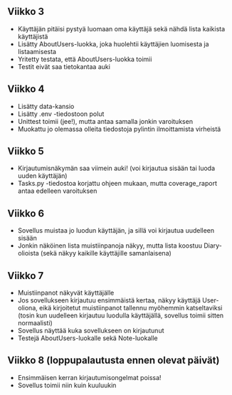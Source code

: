 ## Viikko 3

- Käyttäjän pitäisi pystyä luomaan oma käyttäjä sekä nähdä lista kaikista käyttäjistä
- Lisätty AboutUsers-luokka, joka huolehtii käyttäjien luomisesta ja listaamisesta
- Yritetty testata, että AboutUsers-luokka toimii
- Testit eivät saa tietokantaa auki

## Viikko 4

- Lisätty data-kansio
- Lisätty .env -tiedostoon polut
- Unittest toimii (jee!), mutta antaa samalla jonkin varoituksen
- Muokattu jo olemassa olleita tiedostoja pylintin ilmoittamista virheistä

## Viikko 5

- Kirjautumisnäkymän saa viimein auki! (voi kirjautua sisään tai luoda uuden käyttäjän)
- Tasks.py -tiedostoa korjattu ohjeen mukaan, mutta coverage_raport antaa edelleen varoituksen

## Viikko 6

- Sovellus muistaa jo luodun käyttäjän, ja sillä voi kirjautua uudelleen sisään
- Jonkin näköinen lista muistiinpanoja näkyy, mutta lista koostuu Diary-olioista (sekä näkyy kaikille käyttäjille samanlaisena)

## Viikko 7

- Muistiinpanot näkyvät käyttäjälle
- Jos sovellukseen kirjautuu ensimmäistä kertaa, näkyy käyttäjä User-oliona, eikä kirjoitetut muistiinpanot tallennu myöhemmin katseltaviksi (tosin kun uudelleen kirjautuu luodulla käyttäjällä, sovellus toimii sitten normaalisti)
- Sovellus näyttää kuka sovellukseen on kirjautunut
- Testejä AboutUsers-luokalle sekä Note-luokalle

## Viikko 8 (loppupalautusta ennen olevat päivät)

- Ensimmäisen kerran kirjautumisongelmat poissa!
- Sovellus toimii niin kuin kuuluukin
